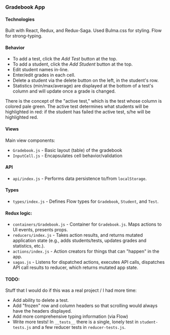 ### Gradebook App

#### Technologies
Built with React, Redux, and Redux-Saga.  Used Bulma.css for styling.  Flow for strong-typing.

#### Behavior
- To add a test, click the *Add Test* button at the top.
- To add a student, click the *Add Student* button at the top.
- Edit student names in-line.
- Enter/edit grades in each cell.
- Delete a student via the delete button on the left, in the student's row.
- Statistics (min/max/average) are displayed at the bottom of a test's column and will update once a grade is changed.

There is the concept of the "active test," which is the test whose column is colored pale green.  The active test determines what students will be highlighted in red: if the student has failed the active test, s/he will be highlighted red.

#### Views
Main view components:
- `Gradebook.js` - Basic layout (table) of the gradebook
- `InputCell.js` - Encapsulates cell behavior/validation

#### API
- `api/index.js` - Performs data persistence to/from `localStorage`.

#### Types
- `types/index.js` - Defines Flow types for `Gradebook`, `Student`, and `Test`.


#### Redux logic:
- `containers/Gradebook.js` - Container for `Gradebook.js`.  Maps actions to UI events, presents props.
- `reducers/index.js` - Takes action results, and returns mutated application state (e.g., adds students/tests, updates grades and statistics, etc.).
- `actions/index.js` - Action creators for things that can "happen" in the app.
- `sagas.js` - Listens for dispatched actions, executes API calls, dispatches API call results to reducer, which returns mutated app state.

#### TODO:
Stuff that I would do if this was a real project / I had more time:
- Add ability to delete a test.
- Add "frozen" row and column headers so that scrolling would always have the headers displayed.
- Add more comprehensive typing information (via Flow)
- Write more tests!  In `__tests__` there is a single, lonely test in `student-tests.js` and a few reducer tests in `reducer-tests.js`.
